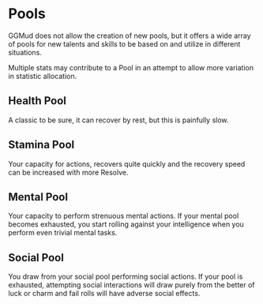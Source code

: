 # Pools

GGMud does not allow the creation of new pools, but it offers a wide array of pools for new talents and skills to be based on and utilize in different situations.

Multiple stats may contribute to a Pool in an attempt to allow more variation in statistic allocation.

## Health Pool

A classic to be sure, it can recover by rest, but this is painfully slow.

## Stamina Pool

Your capacity for actions, recovers quite quickly and the recovery speed can be increased with more Resolve.

## Mental Pool

Your capacity to perform strenuous mental actions. If your mental pool becomes exhausted, you start rolling against your intelligence when you perform even trivial mental tasks.

## Social Pool

You draw from your social pool performing social actions. If your pool is exhausted, attempting social interactions will draw purely from the better of luck or charm and fail rolls will have adverse social effects.